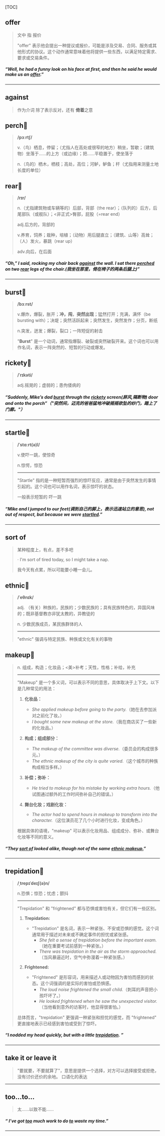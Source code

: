 [TOC]

## offer

> 文中  指 报价
>
> "offer" 表示他会提出一种提议或报价，可能是涉及交易、合同、服务或其他形式的协议。这个动作通常意味着他将提供一些东西，以满足特定需求、要求或交易条件。

##### “Well, he had a funny look on his face at first, and then he said he would make us an **<u>offer</u>**.”

---

## against

> 作为介词  除了表示反对，还有 **倚着**之意

## perch🚩

> **/pɜːrtʃ/**
>
> v.（鸟）栖息，停留；（尤指人在高处或很窄的地方）稍坐，暂歇；（建筑物）坐落于……的上方（或边缘）；把……平稳置于，使坐落于
>
> n.（鸟的）栖木，栖枝；高处，高位；河鲈，鲈鱼；杆（尤指用来测量土地长度的单位）

## rear🚩

> **/rɪr/**
>
> n.（尤指建筑物或车辆等的）后部，背部（the rear）；（队列的）后方，后尾部队（或舰队）；<非正式>臀部，屁股（=rear end）
>
> adj.后方的，背部的
>
> v.养育，饲养；栽种，培植；（动物）用后腿直立；（建筑、山等）高耸；（人）发火，暴跳（rear up）
>
> adv.向后，在后面

##### “Oh,” I said, rocking my chair back **<u>against</u>** the wall. I sat there **<u>perched</u>** on two **<u>rear</u>** legs of the chair.(我坐在那里，倚在椅子的两条后腿上)”

---

## burst🚩

> **/bɜːrst/**
>
> v.爆炸，爆裂，胀开；**冲，闯**，**突然出现**；猛然打开；充满，满怀（be bursting with）；决堤；突然活跃起来；突然发生，突然发作；分页，断纸
>
> n.突发，迸发；爆裂，裂口；一阵短促的射击
>
> "**Burst**" 是一个动词，通常指爆裂、破裂或突然破裂开来。这个词也可以用作名词，表示一阵突然的、短暂的行动或爆发。

## rickety🚩

> **/ˈrɪkəti/**
>
> adj.摇晃的；虚弱的；患佝偻病的

##### “Suddenly, Mike’s dad **<u>burst</u>** through the **<u>rickety</u>** screen(屏风,隔断物) door and onto the porch”（"突然间，迈克的爸爸猛地冲破摇摇欲坠的纱门，踏上了门廊。"）

---

## startle🚩

> **/ˈstɑːrt(ə)l/**
>
> v.使吓一跳，使惊奇
>
> n.惊愕，惊恐
>
> ---
>
> "Startle" 指的是一种短暂而强烈的惊吓反应，通常是由于突然发生的事情引起的。这个词也可以用作名词，表示惊吓的状态。
>
> 一般表示短暂的 吓一跳

##### “Mike and I jumped to our feet(调到自己的脚上，表示迅速站立的意思), not out of respect, but because we were **<u>startled</u>**.”

---

## sort of

> 某种程度上，有点，差不多吧
>
> · I'm sort of tired today, so I might take a nap.
>
> 我今天有点累，所以可能要小睡一会儿。

## ethnic🚩

>**/ˈeθnɪk/**
>
>adj.
>（有关）种族的，民族的；少数民族的；具有民族特色的，异国风味的；既非基督教亦非犹太教的，异教徒的
>
>n.
>少数民族成员，某民族群体的人
>
>---
>
>"ethnic" 强调与特定民族、种族或文化有关的事物

## makeup🚩

> n.
> 组成，构造；化妆品；<美>补考；天性，性格；补给，补充
>
> ---
>
> "Makeup" 是一个多义词，可以表示不同的意思，具体取决于上下文。以下是几种常见的用法：
>
> 1. **化妆品：**
>    - *She applied makeup before going to the party.*（她在去参加派对之前化了妆。）
>    - *I bought some new makeup at the store.*（我在商店买了一些新的化妆品。）
>
> 2. **构成；组成部分：**
>    - *The makeup of the committee was diverse.*（委员会的构成很多元。）
>    - *The ethnic makeup of the city is quite varied.*（这个城市的种族构成相当多样。）
>
> 3. **补偿；弥补：**
>    - *He tried to makeup for his mistake by working extra hours.*（他试图通过额外的工作时间弥补自己的错误。）
>
> 4. **舞台化妆；戏剧化妆：**
>    - *The actor had to spend hours in makeup to transform into the character.*（这位演员花了几个小时进行化妆，变成角色。）
>
> 根据具体的语境，"makeup" 可以表示化妆用品、组成成分、弥补、或舞台化妆等不同的意义。

##### “They **<u>sort of</u>** looked alike, though not of the same <u>**ethnic** **makeup**.</u>”

---

## trepidation🚩

> **/ˌtrepɪˈdeɪʃ(ə)n/**
>
> n.恐惧；惊恐；忧虑；颤抖
> 
>---
> 
>"Trepidation" 和 "frightened" 都与恐惧或害怕有关，但它们有一些区别。
> 
>1. **Trepidation:**
>    - "Trepidation" 是名词，表示一种紧张、不安或恐惧的感觉。这个词通常用于描述对未来或不确定事件的担忧或紧张感。
>      - *She felt a sense of trepidation before the important exam.*（她在重要考试前感到一种紧张。）
>      - *There was trepidation in the air as the storm approached.*（当风暴逼近时，空气中弥漫着一种紧张感。）
> 
>2. **Frightened:**
>    - "Frightened" 是形容词，用来描述人或动物因为害怕而感到的状态。这个词强调的是实际的害怕或恐惧感。
>      - *The loud noise frightened the small child.*（刺耳的声音把小孩吓坏了。）
>      - *He looked frightened when he saw the unexpected visitor.*（当他看到意外的访客时，他显得很害怕。）
> 
>总体而言，"trepidation" 更强调一种紧张和担忧的感觉，而 "frightened" 更直接地表示已经感到害怕或受到了惊吓。

##### “I nodded my head quickly, but with a little **<u>trepidation</u>**. ”

---

## take it or leave it

> "要就要，不要就算了"，意思是提供一个选择，对方可以选择接受或拒绝，没有讨价还价的余地。 口语化的表达

---

## too...to...

> 太……以致不能……

##### “ I’ve got **<u>too</u>** much work to do **<u>to</u>** waste my time.”

---



